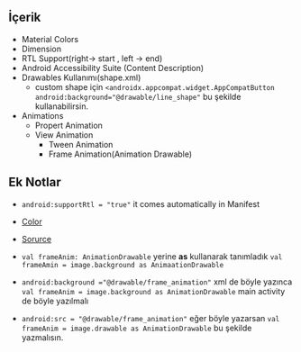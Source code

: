## İçerik
- Material Colors
- Dimension
- RTL Support(right-> start , left -> end)
- Android Accessibility Suite (Content Description)
- Drawables Kullanımı(shape.xml)
  - custom shape için `
                        <androidx.appcompat.widget.AppCompatButton `
                         `android:background="@drawable/line_shape"`
                          bu şekilde kullanabilirsin.
- Animations
  - Propert Animation
  - View Animation 
    -  Tween Animation
    -  Frame Animation(Animation Drawable)


## Ek Notlar
- `android:supportRtl = "true"` it comes automatically in Manifest
- [Color](https://material.io/resources/color/#!/?view.left=0&view.right=0&primary.color=9C27B0&secondary.color=8E24AA)
- [Sorurce](https://developer.android.com/guide/topics/resources/drawable-resource#Shape)
- `val frameAnim: AnimationDrawable` yerine **as** kullanarak tanımladık `val frameAmin = image.background as AnimaationDrawable`
- `android:background ="@drawable/frame_animation"`  xml de böyle yazınca
 `val frameAnim = image.background as AnimationDrawable` main activity de böyle yazılmalı

- `android:src = "@drawable/frame_animation"` eğer böyle yazarsan `val frameAnim = image.drawable as AnimationDrawable` bu şekilde yazmalısın.

